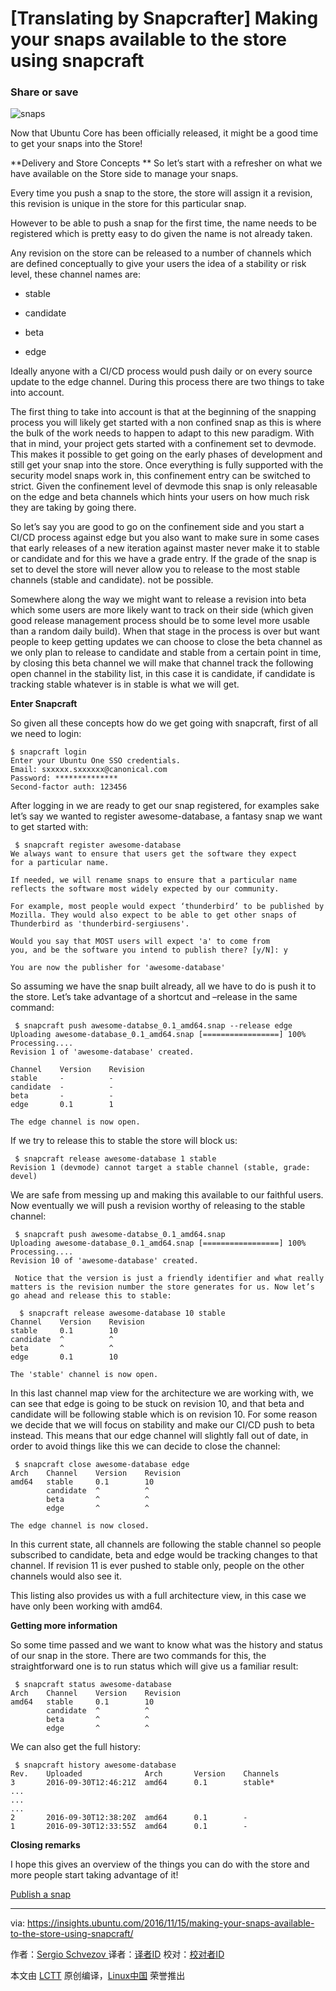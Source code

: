 [Translating by Snapcrafter]
Making your snaps available to the store using snapcraft
============================================================

### Share or save

![snaps](https://insights.ubuntu.com/wp-content/uploads/9be3/Snaps.jpg)

Now that Ubuntu Core has been officially released, it might be a good time to get your snaps into the Store!

**Delivery and Store Concepts **
So let’s start with a refresher on what we have available on the Store side to manage your snaps.

Every time you push a snap to the store, the store will assign it a revision, this revision is unique in the store for this particular snap.

However to be able to push a snap for the first time, the name needs to be registered which is pretty easy to do given the name is not already taken.

Any revision on the store can be released to a number of channels which are defined conceptually to give your users the idea of a stability or risk level, these channel names are:

*   stable

*   candidate

*   beta

*   edge

Ideally anyone with a CI/CD process would push daily or on every source update to the edge channel. During this process there are two things to take into account.

The first thing to take into account is that at the beginning of the snapping process you will likely get started with a non confined snap as this is where the bulk of the work needs to happen to adapt to this new paradigm. With that in mind, your project gets started with a confinement set to devmode. This makes it possible to get going on the early phases of development and still get your snap into the store. Once everything is fully supported with the security model snaps work in, this confinement entry can be switched to strict. Given the confinement level of devmode this snap is only releasable on the edge and beta channels which hints your users on how much risk they are taking by going there.

So let’s say you are good to go on the confinement side and you start a CI/CD process against edge but you also want to make sure in some cases that early releases of a new iteration against master never make it to stable or candidate and for this we have a grade entry. If the grade of the snap is set to devel the store will never allow you to release to the most stable channels (stable and candidate). not be possible.

Somewhere along the way we might want to release a revision into beta which some users are more likely want to track on their side (which given good release management process should be to some level more usable than a random daily build). When that stage in the process is over but want people to keep getting updates we can choose to close the beta channel as we only plan to release to candidate and stable from a certain point in time, by closing this beta channel we will make that channel track the following open channel in the stability list, in this case it is candidate, if candidate is tracking stable whatever is in stable is what we will get.

**Enter Snapcraft**

So given all these concepts how do we get going with snapcraft, first of all we need to login:

```
$ snapcraft login
Enter your Ubuntu One SSO credentials.
Email: sxxxxx.sxxxxxx@canonical.com
Password: **************
Second-factor auth: 123456
```

After logging in we are ready to get our snap registered, for examples sake let’s say we wanted to register awesome-database, a fantasy snap we want to get started with:

```
 $ snapcraft register awesome-database
We always want to ensure that users get the software they expect
for a particular name.

If needed, we will rename snaps to ensure that a particular name
reflects the software most widely expected by our community.

For example, most people would expect ‘thunderbird’ to be published by
Mozilla. They would also expect to be able to get other snaps of
Thunderbird as 'thunderbird-sergiusens'.

Would you say that MOST users will expect 'a' to come from
you, and be the software you intend to publish there? [y/N]: y

You are now the publisher for 'awesome-database'
```

So assuming we have the snap built already, all we have to do is push it to the store. Let’s take advantage of a shortcut and –release in the same command:

```
 $ snapcraft push awesome-databse_0.1_amd64.snap --release edge
Uploading awesome-database_0.1_amd64.snap [=================] 100%
Processing....
Revision 1 of 'awesome-database' created.

Channel    Version    Revision
stable     -          -
candidate  -          -
beta       -          -
edge       0.1        1

The edge channel is now open. 
```

If we try to release this to stable the store will block us:

```
 $ snapcraft release awesome-database 1 stable
Revision 1 (devmode) cannot target a stable channel (stable, grade: devel) 
```

We are safe from messing up and making this available to our faithful users. Now eventually we will push a revision worthy of releasing to the stable channel:

```
 $ snapcraft push awesome-databse_0.1_amd64.snap
Uploading awesome-database_0.1_amd64.snap [=================] 100%
Processing....
Revision 10 of 'awesome-database' created. 
```

```
 Notice that the version is just a friendly identifier and what really matters is the revision number the store generates for us. Now let’s go ahead and release this to stable: 
```

```
  $ snapcraft release awesome-database 10 stable
Channel    Version    Revision
stable     0.1        10
candidate  ^          ^
beta       ^          ^
edge       0.1        10

The 'stable' channel is now open. 
```

In this last channel map view for the architecture we are working with, we can see that edge is going to be stuck on revision 10, and that beta and candidate will be following stable which is on revision 10\. For some reason we decide that we will focus on stability and make our CI/CD push to beta instead. This means that our edge channel will slightly fall out of date, in order to avoid things like this we can decide to close the channel:

```
 $ snapcraft close awesome-database edge
Arch    Channel    Version    Revision
amd64   stable     0.1        10
        candidate  ^          ^
        beta       ^          ^
        edge       ^          ^

The edge channel is now closed. 
```

In this current state, all channels are following the stable channel so people subscribed to candidate, beta and edge would be tracking changes to that channel. If revision 11 is ever pushed to stable only, people on the other channels would also see it.

This listing also provides us with a full architecture view, in this case we have only been working with amd64.

**Getting more information**

So some time passed and we want to know what was the history and status of our snap in the store. There are two commands for this, the straightforward one is to run status which will give us a familiar result:

```
 $ snapcraft status awesome-database
Arch    Channel    Version    Revision
amd64   stable     0.1        10
        candidate  ^          ^
        beta       ^          ^
        edge       ^          ^ 
```

We can also get the full history:

```
 $ snapcraft history awesome-database
Rev.    Uploaded              Arch       Version    Channels
3       2016-09-30T12:46:21Z  amd64      0.1        stable*
...
...
...
2       2016-09-30T12:38:20Z  amd64      0.1        -
1       2016-09-30T12:33:55Z  amd64      0.1        - 
```

**Closing remarks**

I hope this gives an overview of the things you can do with the store and more people start taking advantage of it!

[Publish a snap][2]

--------------------------------------------------------------------------------

via: https://insights.ubuntu.com/2016/11/15/making-your-snaps-available-to-the-store-using-snapcraft/

作者：[Sergio Schvezov  ][a]
译者：[译者ID](https://github.com/译者ID)
校对：[校对者ID](https://github.com/校对者ID)

本文由 [LCTT](https://github.com/LCTT/TranslateProject) 原创编译，[Linux中国](https://linux.cn/) 荣誉推出

[a]:https://insights.ubuntu.com/author/sergio-schvezov/
[1]:https://insights.ubuntu.com/author/sergio-schvezov/
[2]:http://snapcraft.io/docs/build-snaps/publish
